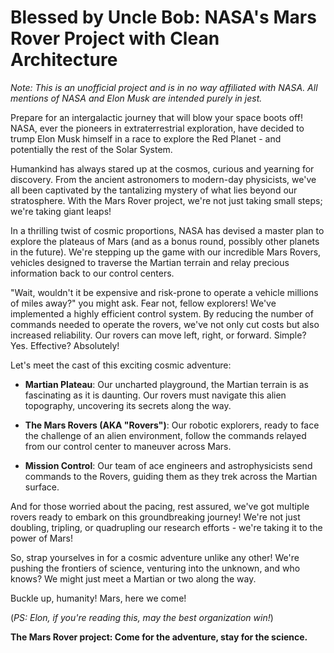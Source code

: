 # Blessed by Uncle Bob: NASA's Mars Rover Project with Clean Architecture

_Note: This is an unofficial project and is in no way affiliated with NASA. All mentions of NASA and Elon Musk are intended purely in jest._

Prepare for an intergalactic journey that will blow your space boots off! NASA, ever the pioneers in extraterrestrial exploration, have decided to trump Elon Musk himself in a race to explore the Red Planet - and potentially the rest of the Solar System.

Humankind has always stared up at the cosmos, curious and yearning for discovery. From the ancient astronomers to modern-day physicists, we've all been captivated by the tantalizing mystery of what lies beyond our stratosphere. With the Mars Rover project, we're not just taking small steps; we're taking giant leaps! 

In a thrilling twist of cosmic proportions, NASA has devised a master plan to explore the plateaus of Mars (and as a bonus round, possibly other planets in the future). We're stepping up the game with our incredible Mars Rovers, vehicles designed to traverse the Martian terrain and relay precious information back to our control centers.

"Wait, wouldn't it be expensive and risk-prone to operate a vehicle millions of miles away?" you might ask. Fear not, fellow explorers! We've implemented a highly efficient control system. By reducing the number of commands needed to operate the rovers, we've not only cut costs but also increased reliability. Our rovers can move left, right, or forward. Simple? Yes. Effective? Absolutely!

Let's meet the cast of this exciting cosmic adventure:

- **Martian Plateau**: Our uncharted playground, the Martian terrain is as fascinating as it is daunting. Our rovers must navigate this alien topography, uncovering its secrets along the way.

- **The Mars Rovers (AKA "Rovers")**: Our robotic explorers, ready to face the challenge of an alien environment, follow the commands relayed from our control center to maneuver across Mars.

- **Mission Control**: Our team of ace engineers and astrophysicists send commands to the Rovers, guiding them as they trek across the Martian surface. 

And for those worried about the pacing, rest assured, we've got multiple rovers ready to embark on this groundbreaking journey! We're not just doubling, tripling, or quadrupling our research efforts - we're taking it to the power of Mars!

So, strap yourselves in for a cosmic adventure unlike any other! We're pushing the frontiers of science, venturing into the unknown, and who knows? We might just meet a Martian or two along the way. 

Buckle up, humanity! Mars, here we come!

(_PS: Elon, if you're reading this, may the best organization win!_)

**The Mars Rover project: Come for the adventure, stay for the science.**
